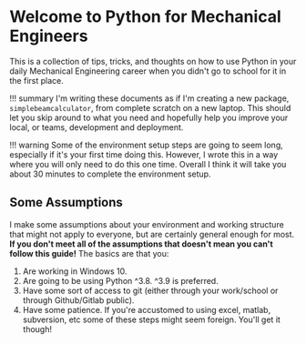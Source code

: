 # Welcome to Python for Mechanical Engineers

This is a collection of tips, tricks, and thoughts on how to use Python in your daily Mechanical Engineering career when you didn't go to school for it in the first place.

!!! summary
    I'm writing these documents as if I'm creating a new package, `simplebeamcalculator`, from complete scratch on a new laptop. This should let you skip around to what you need and hopefully help you improve your local, or teams, development and deployment.

!!! warning
    Some of the environment setup steps are going to seem long, especially if it's your first time doing this. However, I wrote this in a way where you will only need to do this one time. Overall I think it will take you about 30 minutes to complete the environment setup.

## Some Assumptions

I make some assumptions about your environment and working structure that might not apply to everyone, but are certainly general enough for most. **If you don't meet all of the assumptions that doesn't mean you can't follow this guide!** The basics are that you:

1. Are working in Windows 10.
2. Are going to be using Python ^3.8. ^3.9 is preferred. 
3. Have some sort of access to git (either through your work/school or through Github/Gitlab public).
4. Have some patience. If you're accustomed to using excel, matlab, subversion, etc some of these steps might seem foreign. You'll get it though!

